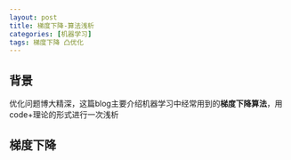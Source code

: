 ```yaml
---
layout: post
title: 梯度下降-算法浅析
categories: [机器学习]
tags: 梯度下降 凸优化
---
```


## 背景

优化问题博大精深，这篇blog主要介绍机器学习中经常用到的**梯度下降算法**，用code+理论的形式进行一次浅析

## 梯度下降